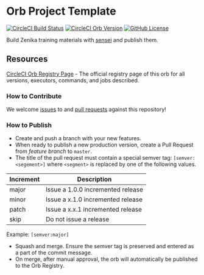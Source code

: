 # Orb Project Template

[![CircleCI Build Status](https://circleci.com/gh/Zenika/training-material-orb.svg?style=shield "CircleCI Build Status")](https://circleci.com/gh/Zenika/training-material-orb) [![CircleCI Orb Version](https://badges.circleci.com/orbs/zenika/training-material.svg)](https://circleci.com/orbs/registry/orb/zenika/training-material) [![GitHub License](https://img.shields.io/badge/license-MIT-blue.svg)](https://raw.githubusercontent.com/Zenika/training-material-orb/master/LICENSE)

Build Zenika training materials with [sensei](https://github.com/Zenika/sensei) and publish them.

## Resources

[CircleCI Orb Registry Page](https://circleci.com/orbs/registry/orb/zenika/training-material) - The official registry page of this orb for all versions, executors, commands, and jobs described.

### How to Contribute

We welcome [issues](https://github.com/Zenika/training-material-orb/issues) to and [pull requests](https://github.com/Zenika/training-material-orb/pulls) against this repository!

### How to Publish

* Create and push a branch with your new features.
* When ready to publish a new production version, create a Pull Request from _feature branch_ to `master`.
* The title of the pull request must contain a special semver tag: `[semver:<segement>]` where `<segment>` is replaced by one of the following values.

| Increment | Description|
| ----------| -----------|
| major     | Issue a 1.0.0 incremented release|
| minor     | Issue a x.1.0 incremented release|
| patch     | Issue a x.x.1 incremented release|
| skip      | Do not issue a release|

Example: `[semver:major]`

* Squash and merge. Ensure the semver tag is preserved and entered as a part of the commit message.
* On merge, after manual approval, the orb will automatically be published to the Orb Registry.
